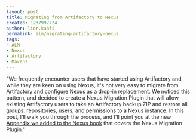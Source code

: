 ```yaml
---
layout: post
title: Migrating from Artifactory to Nexus
created: 1237997724
author: lior.kanfi
permalink: alm/migrating-artifactory-nexus
tags:
- ALM
- Nexus
- Artifactory
- Maven2
---
```

<p>&quot;We frequently encounter users that have started using Artifactory and, while they are keen on using Nexus, it's not very easy to migrate from Artifactory and configure Nexus as a drop-in replacement. We noticed this pattern, and decided to create a Nexus Migration Plugin that will allow existing Artifactory users to take an Artifactory backup ZIP and restore all groups, repositories, users, and permissions to a Nexus instance. In this post, I'll walk you through the process, and I'll point you at the new <a href="http://www.sonatype.com/books/nexus-book/reference/artifactory.html">Appendix we added to the Nexus book</a> that covers the Nexus Migration Plugin.&quot;</p>
